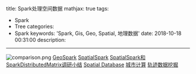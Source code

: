 title: Spark处理空间数据
mathjax: true
tags:
  - Spark
  - Tree
categories:
  - Spark
keywords: 'Spark, Gis, Geo, Spatial, 地理数据'
date: 2018-10-18 00:31:00
description:
---
![comparison.png](https://upload-images.jianshu.io/upload_images/2268630-b3a6832de273974b.png?imageMogr2/auto-orient/strip%7CimageView2/2/w/1240)
[GeoSpark](http://datasystemslab.github.io/GeoSpark/)
[SpatialSpark](https://github.com/MopheiOK/SpatialSpark)
[SpatialSpark和SparkDistributedMatrix调研小结](https://blog.csdn.net/noshandow/article/details/51462101)
[Spatial Database](https://en.wikipedia.org/wiki/Spatial_database)
[城市计算](https://www.microsoft.com/en-us/research/project/%E5%9F%8E%E5%B8%82%E8%AE%A1%E7%AE%97/)
[轨迹数据挖掘](https://www.microsoft.com/en-us/research/project/trajectory-data-mining/)